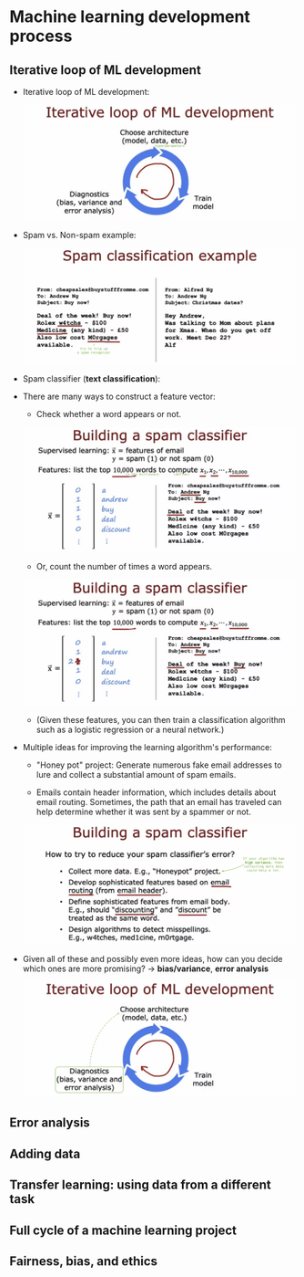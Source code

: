 # Machine learning development process

## Iterative loop of ML development

- Iterative loop of ML development:

  ![alt text](resources/notes/01.png)

- Spam vs. Non-spam example:

  ![alt text](resources/notes/02.png)

- Spam classifier (**text classification**):

- There are many ways to construct a feature vector:

  - Check whether a word appears or not.

  ![alt text](resources/notes/03.png)

  - Or, count the number of times a word appears.

  ![alt text](resources/notes/04.png)

  - (Given these features, you can then train a classification algorithm such as a logistic regression or a neural network.)

- Multiple ideas for improving the learning algorithm's performance:

  - "Honey pot" project: Generate numerous fake email addresses to lure and collect a substantial amount of spam emails.

  - Emails contain header information, which includes details about email routing. Sometimes, the path that an email has traveled can help determine whether it was sent by a spammer or not.

  ![alt text](resources/notes/05.png)

- Given all of these and possibly even more ideas, how can you decide which ones are more promising? &rarr; **bias/variance**, **error analysis**

  ![alt text](resources/notes/06.png)

## Error analysis

## Adding data

## Transfer learning: using data from a different task

## Full cycle of a machine learning project

## Fairness, bias, and ethics
